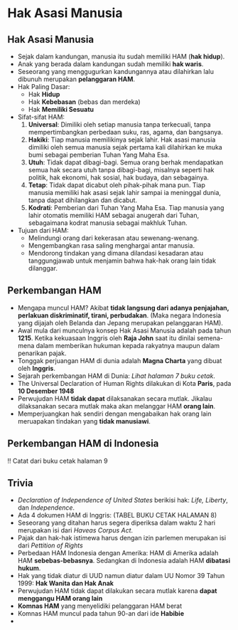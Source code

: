 # Hak Asasi Manusia

## Hak Asasi Manusia
- Sejak dalam kandungan, manusia itu sudah memiliki HAM (**hak hidup**).
- Anak yang berada dalam kandungan sudah memiliki **hak waris**.
- Seseorang yang menggugurkan kandungannya atau dilahirkan lalu dibunuh merupakan **pelanggaran HAM**.
- Hak Paling Dasar:
    - Hak **Hidup**
    - Hak **Kebebasan** (bebas dan merdeka)
    - Hak **Memiliki Sesuatu**
- Sifat-sifat HAM:
    1. **Universal**: Dimiliki oleh setiap manusia tanpa terkecuali, tanpa mempertimbangkan perbedaan suku, ras, agama, dan bangsanya.
    2. **Hakiki**: Tiap manusia memilikinya sejak lahir. Hak asasi manusia dimiliki oleh semua manusia sejak pertama kali dilahirkan ke muka bumi sebagai pemberian Tuhan Yang Maha Esa.
    3. **Utuh**: Tidak dapat dibagi-bagi. Semua orang berhak mendapatkan semua hak secara utuh tanpa dibagi-bagi, misalnya seperti hak politik, hak ekonomi, hak sosial, hak budaya, dan sebagainya.
    4. **Tetap**: Tidak dapat dicabut oleh pihak-pihak mana pun. Tiap manusia memiliki hak asasi sejak lahir sampai ia meninggal dunia, tanpa dapat dihilangkan dan dicabut.
    5. **Kodrati**: Pemberian dari Tuhan Yang Maha Esa. Tiap manusia yang lahir otomatis memiliki HAM sebagai anugerah dari Tuhan, sebagaimana kodrat manusia sebagai makhluk Tuhan.
- Tujuan dari HAM:
    - Melindungi orang dari kekerasan atau sewenang-wenang.
    - Mengembangkan rasa saling menghargai antar manusia.
    - Mendorong tindakan yang dimana dilandasi kesadaran atau tanggungjawab untuk menjamin bahwa hak-hak orang lain tidak dilanggar.

## Perkembangan HAM
- Mengapa muncul HAM? Akibat **tidak langsung dari adanya penjajahan, perlakuan diskriminatif, tirani, perbudakan**. (Maka negara Indonesia yang dijajah oleh Belanda dan Jepang merupakan pelanggaran HAM).
- Awal mula dari munculnya konsep Hak Asasi Manusia adalah pada tahun **1215**. Ketika kekuasaan Inggris oleh **Raja John** saat itu dinilai semena-mena dalam memberikan hukuman kepada rakyatnya maupun dalam penarikan pajak.
- Tonggak perjuangan HAM di dunia adalah **Magna Charta** yang dibuat oleh **Inggris**.
- Sejarah perkembangan HAM di Dunia: *Lihat halaman 7 buku cetak*.
- The Universal Declaration of Human Rights dilakukan di Kota **Paris**, pada **10 Desember 1948**
- Perwujudan HAM **tidak dapat** dilaksanakan secara mutlak. Jikalau dilaksanakan secara mutlak maka akan melanggar HAM **orang lain**.
- Memperjuangkan hak sendiri dengan mengabaikan hak orang lain meruapakan tindakan yang **tidak manusiawi**.

## Perkembangan HAM di Indonesia
!! Catat dari buku cetak halaman 9

## Trivia
- *Declaration of Independence of United States* berikisi hak: *Life, Liberty*, dan *Independence*.
- Ada 4 dokumen HAM di Inggris: (TABEL BUKU CETAK HALAMAN 8)
- Seseorang yang ditahan harus segera diperiksa dalam waktu 2 hari merupakan isi dari *Haveas Corpus Act*.
- Pajak dan hak-hak istimewa harus dengan izin parlemen merupakan isi dari *Pettition of Rights*
- Perbedaan HAM Indonesia dengan Amerika: HAM di Amerika adalah HAM **sebebas-bebasnya**. Sedangkan di Indonesia adalah HAM **dibatasi hukum**.
- Hak yang tidak diatur di UUD namun diatur dalam UU Nomor 39 Tahun 1999: **Hak Wanita dan Hak Anak**
- Perwujudan HAM tidak dapat dilakukan secara mutlak karena **dapat menggangu HAM orang lain**
- **Komnas HAM** yang menyelidiki pelanggaran HAM berat
- Komnas HAM muncul pada tahun 90-an dari ide **Habibie**
- 